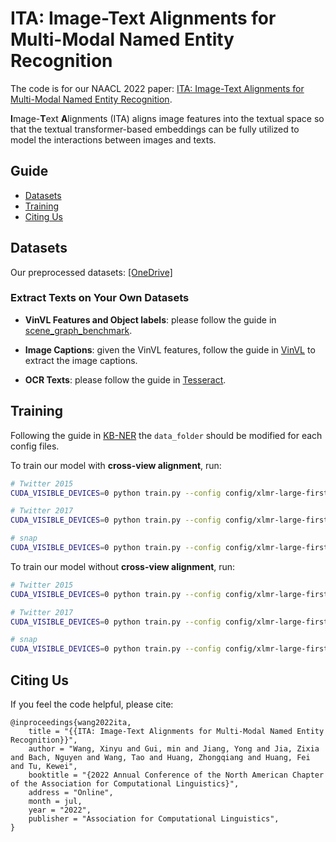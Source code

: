 # ITA: Image-Text Alignments for Multi-Modal Named Entity Recognition

The code is for our NAACL 2022 paper: [ITA: Image-Text Alignments for Multi-Modal Named Entity Recognition](https://arxiv.org/pdf/2112.06482.pdf).

**I**mage-**T**ext **A**lignments (ITA) aligns image features into the textual space so that the textual transformer-based embeddings can be fully utilized to model the interactions between images and texts.

## Guide

- [Datasets](#datasets)
- [Training](#training)
- [Citing Us](#Citing-Us)

## Datasets

Our preprocessed datasets: [[OneDrive]](https://1drv.ms/u/s!Am53YNAPSsodhPEnSbEMTnsmdsiceg?e=f55rbp)

### Extract Texts on Your Own Datasets

- **VinVL Features and Object labels**: please follow the guide in [scene_graph_benchmark](https://github.com/microsoft/scene_graph_benchmark#vinvl-feature-extraction).

- **Image Captions**: given the VinVL features, follow the guide in [VinVL](https://github.com/microsoft/Oscar/blob/master/VinVL_MODEL_ZOO.md) to extract the image captions. 

- **OCR Texts**: please follow the guide in [Tesseract](https://github.com/tesseract-ocr/tesseract).

## Training

Following the guide in [KB-NER](https://github.com/Alibaba-NLP/KB-NER#testing) the `data_folder` should be modified for each config files.

To train our model with **cross-view alignment**, run:
```bash
# Twitter 2015
CUDA_VISIBLE_DEVICES=0 python train.py --config config/xlmr-large-first_10epoch_1batch_4accumulate_0.000005lr_10000lrrate_en_monolingual_crf_fast_norelearn_sentbatch_sentloss_nodev_finetune_twitter15_doc_joint_multiview_posterior_4temperature_captionobj_classattr_vinvl_ocr_ner24.yaml
```
```bash
# Twitter 2017
CUDA_VISIBLE_DEVICES=0 python train.py --config config/xlmr-large-first_10epoch_1batch_4accumulate_0.000005lr_10000lrrate_en_monolingual_crf_fast_norelearn_sentbatch_sentloss_nodev_finetune_twitter17_doc_joint_multiview_posterior_2temperature_captionobj_classattr_vinvl_ocr_ner23.yaml
```
```bash
# snap
CUDA_VISIBLE_DEVICES=0 python train.py --config config/xlmr-large-first_10epoch_1batch_4accumulate_0.000005lr_10000lrrate_en_monolingual_crf_fast_norelearn_sentbatch_sentloss_nodev_finetune_snap_doc_joint_multiview_posterior_4temperature_captionobj_classattr_vinvl_ocr_ner24.yaml
```



To train our model without **cross-view alignment**, run:
```bash
# Twitter 2015
CUDA_VISIBLE_DEVICES=0 python train.py --config config/xlmr-large-first_10epoch_1batch_4accumulate_0.000005lr_10000lrrate_en_monolingual_crf_fast_norelearn_sentbatch_sentloss_nodev_finetune_twitter15_doc_captionobj_classattr_vinvl_ocr_ner23.yaml
```
```bash
# Twitter 2017
CUDA_VISIBLE_DEVICES=0 python train.py --config config/xlmr-large-first_10epoch_1batch_4accumulate_0.000005lr_10000lrrate_en_monolingual_crf_fast_norelearn_sentbatch_sentloss_nodev_finetune_twitter17_doc_captionobj_classattr_vinvl_ocr_ner25.yaml
```
```bash
# snap
CUDA_VISIBLE_DEVICES=0 python train.py --config config/xlmr-large-first_10epoch_1batch_4accumulate_0.000005lr_10000lrrate_en_monolingual_crf_fast_norelearn_sentbatch_sentloss_nodev_finetune_snap_doc_captionobj_classattr_vinvl_ocr_ner25.yaml
```


## Citing Us
If you feel the code helpful, please cite:
```
@inproceedings{wang2022ita,
    title = "{{ITA: Image-Text Alignments for Multi-Modal Named Entity Recognition}}",
    author = "Wang, Xinyu and Gui, min and Jiang, Yong and Jia, Zixia and Bach, Nguyen and Wang, Tao and Huang, Zhongqiang and Huang, Fei and Tu, Kewei",
    booktitle = "{2022 Annual Conference of the North American Chapter of the Association for Computational Linguistics}",
    address = "Online",
    month = jul,
    year = "2022",
    publisher = "Association for Computational Linguistics",
}
```
